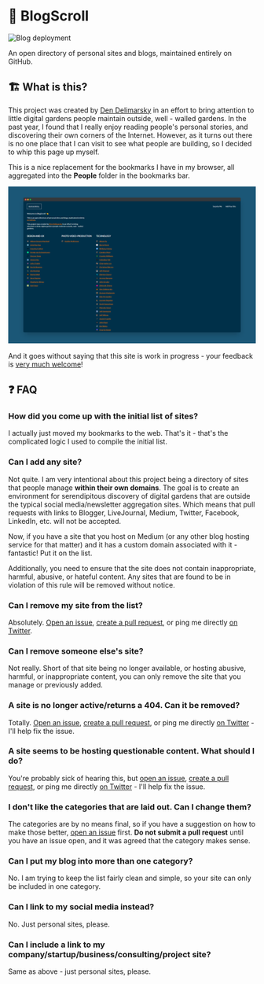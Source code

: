 # 📜 BlogScroll

![Blog deployment](https://github.com/blogscroll/blogscroll/workflows/Blog%20deployment/badge.svg)

An open directory of personal sites and blogs, maintained entirely on GitHub.

## 🏗 What is this?

This project was created by [Den Delimarsky](https://den.dev/) in an effort to bring attention to little digital gardens people maintain outside, well - walled gardens. In the past year, I found that I really enjoy reading people's personal stories, and discovering their own corners of the Internet. However, as it turns out there is no one place that I can visit to see what people are building, so I decided to whip this page up myself.

This is a nice replacement for the bookmarks I have in my browser, all aggregated into the **People** folder in the bookmarks bar.

![A screenshot of the BlogScroll project](screenshot.png)

And it goes without saying that this site is work in progress - your feedback is [very much welcome](https://github.com/blogscroll/blogscroll/issues)!

## ❓ FAQ

### How did you come up with the initial list of sites?

I actually just moved my bookmarks to the web. That's it - that's the complicated logic I used to compile the initial list.

### Can I add any site?

Not quite. I am very intentional about this project being a directory of sites that people manage **within their own domains**. The goal is to create an environment for serendipitous discovery of digital gardens that are outside the typical social media/newsletter aggregation sites. Which means that pull requests with links to Blogger, LiveJournal, Medium, Twitter, Facebook, LinkedIn, etc. will not be accepted.

Now, if you have a site that you host on Medium (or any other blog hosting service for that matter) and it has a custom domain associated with it - fantastic! Put it on the list.

Additionally, you need to ensure that the site does not contain inappropriate, harmful, abusive, or hateful content. Any sites that are found to be in violation of this rule will be removed without notice.

### Can I remove my site from the list?

Absolutely. [Open an issue](https://github.com/blogscroll/blogscroll/issues), [create a pull request](https://github.com/blogscroll/blogscroll/pulls), or ping me directly [on Twitter](https://twitter.com/denniscode).

### Can I remove someone else's site?

Not really. Short of that site being no longer available, or hosting abusive, harmful, or inappropriate content, you can only remove the site that you manage or previously added.

### A site is no longer active/returns a 404. Can it be removed?

Totally. [Open an issue](https://github.com/blogscroll/blogscroll/issues), [create a pull request](https://github.com/blogscroll/blogscroll/pulls), or ping me directly [on Twitter](https://twitter.com/denniscode) - I'll help fix the issue.

### A site seems to be hosting questionable content. What should I do?

You're probably sick of hearing this, but [open an issue](https://github.com/blogscroll/blogscroll/issues), [create a pull request](https://github.com/blogscroll/blogscroll/pulls), or ping me directly [on Twitter](https://twitter.com/denniscode) - I'll help fix the issue.

### I don't like the categories that are laid out. Can I change them?

The categories are by no means final, so if you have a suggestion on how to make those better, [open an issue](https://github.com/blogscroll/blogscroll/issues) first. **Do not submit a pull request** until you have an issue open, and it was agreed that the category makes sense.

### Can I put my blog into more than one category?

No. I am trying to keep the list fairly clean and simple, so your site can only be included in one category.

### Can I link to my social media instead?

No. Just personal sites, please.

### Can I include a link to my company/startup/business/consulting/project site?

Same as above - just personal sites, please.